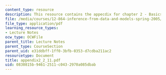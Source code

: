 ```yaml
---
content_type: resource
description: This resource contains the appecdix for chapter 2 - Basics Machinary.
file: /media/courses/12-864-inference-from-data-and-models-spring-2005/0830815b94612511c0432970a085dbab_appendix2_2_11.pdf
file_type: application/pdf
learning_resource_types:
- Lecture Notes
ocw_type: OCWFile
parent_title: Lecture Notes
parent_type: CourseSection
parent_uid: e31ddbff-1ff0-3bfb-0353-d7cdba211ac2
resourcetype: Document
title: appendix2_2_11.pdf
uid: 0830815b-9461-2511-c043-2970a085dbab
---
```


